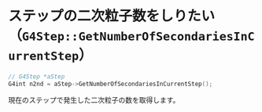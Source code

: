 # ステップの二次粒子数をしりたい（``G4Step::GetNumberOfSecondariesInCurrentStep``）

```cpp
// G4Step *aStep
G4int n2nd = aStep->GetNumberOfSecondariesInCurrentStep();
```

現在のステップで発生した二次粒子の数を取得します。
